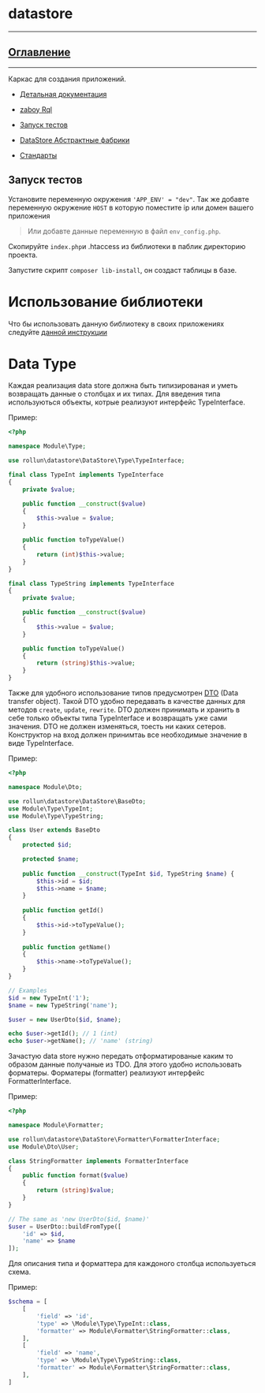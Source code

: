 # datastore

---
## [Оглавление](https://github.com/rollun-com/rollun-skeleton/blob/master/docs/Contents.md)

---

Каркас для создания приложений. 

* [Детальная документация](doc/)

* [zaboy Rql](https://github.com/rollun-com/rollun-datastore/blob/master/doc/RQL_PARSER.md)

* [Запуск тестов](https://github.com/rollun-com/rollun-datastore/blob/master/doc/TESTS.md)

* [DataStore Абстрактные фабрики](https://github.com/rollun-com/rollun-datastore/blob/master/doc/DataStore%20Abstract%20Factory.md)

* [Стандарты](https://github.com/rollun-com/rollun-skeleton/blob/master/docs/Standarts.md)

## Запуск тестов

Установите переменную окружения `'APP_ENV' = "dev"`.
Так же добавте переменную окружение `HOST` в которую поместите ip или домен вашего приложения
> Или добавте данные переменную в файл `env_config.php`.

Скопируйте `index.php`и .htaccess из библиотеки в паблик директорию проекта.

Запустите скрипт `composer lib-install`, он создаст таблицы в базе.

# Использование библиотеки

Что бы использовать данную библиотеку в своих приложениях следуйте [данной инструкции](INSTALL.md)


# Data Type

Каждая реализация data store должна быть типизированая и уметь возвращать данные о столбцах и их типах.
Для введения типа используються объекты, котрые реализуют интерфейс TypeInterface.

Пример:

```php
<?php

namespace Module\Type;

use rollun\datastore\DataStore\Type\TypeInterface;

final class TypeInt implements TypeInterface
{
    private $value;

    public function __construct($value)
    {
        $this->value = $value;
    }

    public function toTypeValue()
    {
        return (int)$this->value;
    }
}

final class TypeString implements TypeInterface
{
    private $value;

    public function __construct($value)
    {
        $this->value = $value;
    }

    public function toTypeValue()
    {
        return (string)$this->value;
    }
}
```

Также для удобного использование типов предусмотрен [DTO](https://en.wikipedia.org/wiki/Data_transfer_object)
(Data transfer object). Такой DTO удобно передавать в качестве данных для методов `create`, `update`, `rewrite`.
DTO должен принимать и хранить в себе только объекты типа TypeInterface и возвращать уже сами значения.
DTO не должен изменяться, тоесть ни каких сетеров.
Конструктор на вход должен принимтаь все необходимые значение в виде TypeInterface.

Пример:

```php
<?php

namespace Module\Dto;

use rollun\datastore\DataStore\BaseDto;
use Module\Type\TypeInt;
use Module\Type\TypeString;

class User extends BaseDto
{
    protected $id;

    protected $name;
    
    public function __construct(TypeInt $id, TypeString $name) {
        $this->id = $id;
        $this->name = $name;
    }
    
    public function getId()
    {
        $this->id->toTypeValue();
    }
    
    public function getName()
    {
        $this->name->toTypeValue();
    }
}

// Examples
$id = new TypeInt('1');
$name = new TypeString('name');

$user = new UserDto($id, $name);

echo $user->getId(); // 1 (int)
echo $user->getName(); // 'name' (string)
```

Зачастую data store нужно передать отформатированые каким то образом данные получаные из TDO. 
Для этого удобно использовать форматеры. Форматеры (formatter) реализуют интерфейс FormatterInterface.

Пример:

```php
<?php

namespace Module\Formatter;

use rollun\datastore\DataStore\Formatter\FormatterInterface;
use Module\Dto\User;

class StringFormatter implements FormatterInterface
{
    public function format($value)
    {
        return (string)$value;
    }
}

// The same as 'new UserDto($id, $name)'
$user = UserDto::buildFromType([
    'id' => $id,
    'name' => $name
]);
```

Для описания типа и форматтера для каждоного столбца используеться схема.

Пример:

```php
$schema = [
    [
        'field' => 'id',
        'type' => \Module\Type\TypeInt::class,
        'formatter' => Module\Formatter\StringFormatter::class,
    ],
    [
        'field' => 'name',
        'type' => \Module\Type\TypeString::class,
        'formatter' => Module\Formatter\StringFormatter::class,
    ],
]
```
